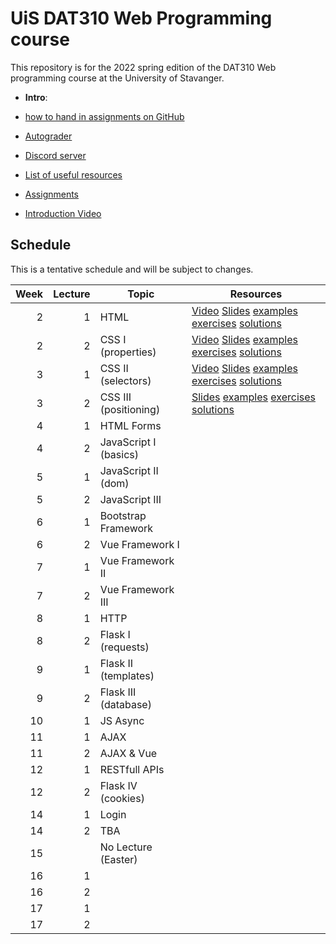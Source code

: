   # UiS DAT310 Web Programming course

This repository is for the 2022 spring edition of the DAT310 Web programming course at the University of Stavanger. 

  - **Intro**: 
  - [how to hand in assignments on GitHub](autograder.md)
  - [Autograder](https://uis.itest.run)
  - [Discord server](https://discord.gg/wBp8s8uY)
  - [List of useful resources](Resources.md)

  - [Assignments](https://github.com/dat310-2022/assignments)
  
  - [Introduction Video](https://stavanger.instructuremedia.com/embed/39957576-a687-4c49-81c3-60444624e332)
  
## Schedule 
 
This is a tentative schedule and will be subject to changes.

| Week | Lecture | Topic                 | Resources                                                                                                                                                                                                                                                  |
|-----:|--------:|-----------------------|------------------------------------------------------------------------------------------------------------------------------------------------------------------------------------------------------------------------------------------------------------|
|    2 |       1 | HTML                  | [Video](https://stavanger.instructuremedia.com/embed/2c80a7b1-9853-4cb8-924e-12ba0d4adf8d) [Slides](slides/1-1-Web-programming-HTML.pdf) [examples](examples/html/basic/) [exercises](exercises/html/basic/) [solutions](solutions/html/basic/)            |
|    2 |       2 | CSS I (properties)    | [Video](https://stavanger.instructuremedia.com/embed/9fba90b1-686c-4d02-bfb3-6bbcd79dc5d5) [Slides](slides/2-1-Web-programming-CSS-p1.pdf) [examples](examples/css/properties) [exercises](exercises/css/properties) [solutions](solutions/css/properties) |
|    3 |       1 | CSS II (selectors)    | [Video](https://stavanger.instructuremedia.com/embed/950dbbd4-2bc0-48f3-810a-1febe05caa16) [Slides](slides/2-2-Web-programming-CSS-p2.pdf) [examples](examples/css/selectors)  [exercises](exercises/css/properties)  [solutions](solutions/css/selectors) |
|    3 |       2 | CSS III (positioning) |  [Slides](slides/3-1-Web-programming-CSS-p3.pdf) [examples](examples/css/positioning/)  [exercises](exercises/css/positioning/)  [solutions](solutions/css/positioning/)                                                                                                                                                                                                                                                           |
|    4 |       1 | HTML Forms            |                                                                                                                                                                                                                                                            |
|    4 |       2 | JavaScript I (basics) |                                                                                                                                                                                                                                                            |
|    5 |       1 | JavaScript II (dom)   |                                                                                                                                                                                                                                                            |
|    5 |       2 | JavaScript III        |                                                                                                                                                                                                                                                            |
|    6 |       1 | Bootstrap Framework   |                                                                                                                                                                                                                                                            |
|    6 |       2 | Vue Framework I       |                                                                                                                                                                                                                                                            |
|    7 |       1 | Vue Framework II      |                                                                                                                                                                                                                                                            |
|    7 |       2 | Vue Framework III     |                                                                                                                                                                                                                                                            |
|    8 |       1 | HTTP                  |                                                                                                                                                                                                                                                            |
|    8 |       2 | Flask I (requests)    |                                                                                                                                                                                                                                                            |
|    9 |       1 | Flask II (templates)  |                                                                                                                                                                                                                                                            |
|    9 |       2 | Flask III (database)  |                                                                                                                                                                                                                                                            |
|   10 |       1 | JS Async              |                                                                                                                                                                                                                                                            |
|   11 |       1 | AJAX                  |                                                                                                                                                                                                                                                            |
|   11 |       2 | AJAX & Vue            |                                                                                                                                                                                                                                                            |
|   12 |       1 | RESTfull APIs         |                                                                                                                                                                                                                                                            |
|   12 |       2 | Flask IV (cookies)    |                                                                                                                                                                                                                                                            |
|   14 |       1 | Login                 |                                                                                                                                                                                                                                                            |
|   14 |       2 | TBA                   |                                                                                                                                                                                                                                                            |
|   15 |         | No Lecture (Easter)   |                                                                                                                                                                                                                                                            |
|   16 |       1 |                       |                                                                                                                                                                                                                                                            |
|   16 |       2 |                       |                                                                                                                                                                                                                                                            |
|   17 |       1 |                       |                                                                                                                                                                                                                                                            |
|   17 |       2 |                       |                                                                                                                                                                                                                                                            |



